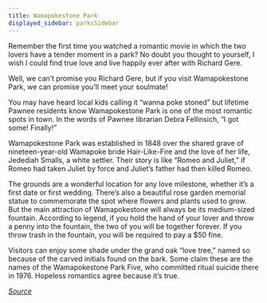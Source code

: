 ```yaml
---
title: Wamapokestone Park
displayed_sidebar: parksSidebar
---
```


Remember the first time you watched a romantic movie in which the two lovers have a tender moment in a park? No doubt you thought to yourself, I wish I could find true love and live happily ever after with Richard Gere.

Well, we can’t promise you Richard Gere, but if you visit Wamapokestone Park, we can promise you’ll meet your soulmate!

You may have heard local kids calling it “wanna poke stoned” but lifetime Pawnee residents know Wamapokestone Park is one of the most romantic spots in town. In the words of Pawnee librarian Debra Fellinsich, “I got some! Finally!”

Wamapokestone Park was established in 1848 over the shared grave of nineteen-year-old Wamapoke bride Hair-Like-Fire and the love of her life, Jedediah Smalls, a white settler. Their story is like “Romeo and Juliet,” if Romeo had taken Juliet by force and Juliet’s father had then killed Romeo.

The grounds are a wonderful location for any love milestone, whether it’s a first date or first wedding. There’s also a beautiful rose garden memorial statue to commemorate the spot where flowers and plants used to grow. But the main attraction of Wamapokestone will always be its medium-sized fountain. According to legend, if you hold the hand of your lover and throw a penny into the fountain, the two of you will be together forever. If you throw trash in the fountain, you will be required to pay a $50 fine.

Visitors can enjoy some shade under the grand oak “love tree,” named so because of the carved initials found on the bark. Some claim these are the names of the Wamapokestone Park Five, who committed ritual suicide there in 1976. Hopeless romantics agree because it’s true.

[_Source_](https://parksandrecreation.fandom.com/wiki/Wamapokestone_Park)
